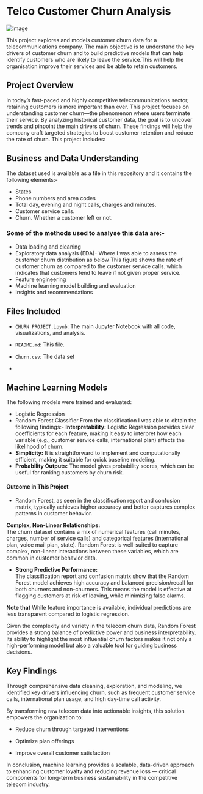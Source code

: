 # Telco Customer Churn Analysis
![image](https://sdmntpreastus.oaiusercontent.com/files/00000000-fb78-61f9-bb59-76728e0481e2/raw?se=2025-07-23T12%3A12%3A04Z&sp=r&sv=2024-08-04&sr=b&scid=89cd1e0e-012a-57ba-96a0-ba34452cdd19&skoid=02b7f7b5-29f8-416a-aeb6-99464748559d&sktid=a48cca56-e6da-484e-a814-9c849652bcb3&skt=2025-07-22T23%3A43%3A05Z&ske=2025-07-23T23%3A43%3A05Z&sks=b&skv=2024-08-04&sig=QQTRynhUhLNrXHcS6GIzM7uAoX9fYEdvG46pQjksFOY%3D)

This project explores and models customer churn data for a telecommunications company. The main objective is to understand the key drivers of customer churn and to build predictive models that can help identify customers who are likely to leave the service.This will help the organisation improve their services and be able to retain customers.

## Project Overview

In today’s fast-paced and highly competitive telecommunications sector, retaining customers is more important than ever. This project focuses on understanding customer churn—the phenomenon where users terminate their service. By analyzing historical customer data, the goal is to uncover trends and pinpoint the main drivers of churn. These findings will help the company craft targeted strategies to boost customer retention and reduce the rate of churn.
This project includes:

## Business and Data Understanding
The dataset used is available as a file in this repository and it contains the following elements:-
- States
- Phone numbers and area codes
- Total day, evening and night calls, charges and minutes.
- Customer service calls.
- Churn. Whether a customer left or not.
### Some of the methods used to analyse this data are:-
- Data loading and cleaning
- Exploratory data analysis (EDA)- Where I was able to assess the customer churn distribution as below
This figure shows the rate of customer churn as compared to the customer service calls. which indicates that customers tend to leave if not given proper service.
- Feature engineering
- Machine learning model building and evaluation
- Insights and recommendations

## Files Included

- `CHURN PROJECT.ipynb`: The main Jupyter Notebook with all code, visualizations, and analysis.
- `README.md`: This file.
- `Churn.csv`: The data set


- 
## Machine Learning Models

The following models were trained and evaluated:

- Logistic Regression
- Random Forest Classifier
From the classification I was able to obtain the following findings:-
 **Interpretability:** Logistic Regression provides clear coefficients for each feature, making it easy to interpret how each variable (e.g., customer service calls, international plan) affects the likelihood of churn.
- **Simplicity:** It is straightforward to implement and computationally efficient, making it suitable for quick baseline modeling.
- **Probability Outputs:** The model gives probability scores, which can be useful for ranking customers by churn risk.

#### **Outcome in This Project**
- Random Forest, as seen in the classification report and confusion matrix, typically achieves higher accuracy and better captures complex patterns in customer behavior.

**Complex, Non-Linear Relationships:**  
  The churn dataset contains a mix of numerical features (call minutes, charges, number of service calls) and categorical features (international plan, voice mail plan, state). Random Forest is well-suited to capture complex, non-linear interactions between these variables, which are common in customer behavior data.

- **Strong Predictive Performance:**  
  The classification report and confusion matrix show that the Random Forest model achieves high accuracy and balanced precision/recall for both churners and non-churners. This means the model is effective at flagging customers at risk of leaving, while minimizing false alarms.


**Note that** While feature importance is available, individual predictions are less transparent compared to logistic regression.


Given the complexity and variety in the telecom churn data, Random Forest provides a strong balance of predictive power and business interpretability. Its ability to highlight the most influential churn factors makes it not only a high-performing model but also a valuable tool for guiding business decisions.

## Key Findings
 Through comprehensive data cleaning, exploration, and modeling, we identified key drivers influencing churn, such as frequent customer service calls, international plan usage, and high day-time call activity.

By transforming raw telecom data into actionable insights, this solution empowers the organization to:

- Reduce churn through targeted interventions

- Optimize plan offerings

- Improve overall customer satisfaction

In conclusion, machine learning provides a scalable, data-driven approach to enhancing customer loyalty and reducing revenue loss — critical components for long-term business sustainability in the competitive telecom industry.


